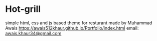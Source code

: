 # Hot-grill
simple html, css and js based theme for resturant made by Muhammad Awais
https://awais512khaur.github.io/Portfolio/index.html
email: awais.khaur34@gmail.com